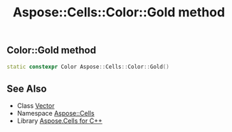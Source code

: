 ﻿---
title: Aspose::Cells::Color::Gold method
linktitle: Gold
second_title: Aspose.Cells for C++ API Reference
description: 'How to use Gold method of Aspose::Cells::Color class in C++.'
type: docs
weight: 12300
url: /cpp/aspose.cells/color/gold/
---
## Color::Gold method




```cpp
static constexpr Color Aspose::Cells::Color::Gold()
```

## See Also

* Class [Vector](../../vector/)
* Namespace [Aspose::Cells](../../)
* Library [Aspose.Cells for C++](../../../)

